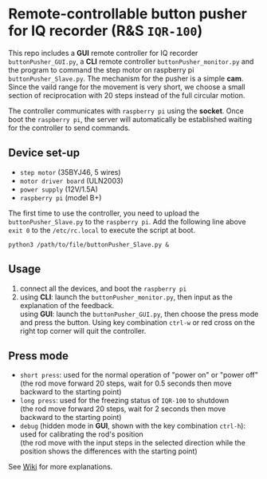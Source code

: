 # Remote-controllable button pusher for IQ recorder (R&S `IQR-100`)

This repo includes a **GUI** remote controller for IQ recorder `buttonPusher_GUI.py`, a **CLI** remote controller `buttonPusher_monitor.py` and the program to command the step motor on raspberry pi `buttonPusher_Slave.py`. The mechanism for the pusher is a simple **cam**. Since the vaild range for the movement is very short, we choose a small section of reciprocation with 20 steps instead of the full circular motion. 

The controller communicates with `raspberry pi` using the **socket**. Once boot the `raspberry pi`, the server will automatically be established waiting for the controller to send commands.

## Device set-up
- `step motor` (35BYJ46, 5 wires)
- `motor driver board` (ULN2003)
- `power supply` (12V/1.5A)
- `raspberry pi` (model B+)

The first time to use the controller, you need to upload the `buttonPusher_Slave.py` to the `raspberry pi`.
Add the following line above `exit 0` to the `/etc/rc.local` to execute the script at boot. 
```
python3 /path/to/file/buttonPusher_Slave.py &
```

## Usage
1. connect all the devices, and boot the `raspberry pi`
2. using **CLI**: launch the `buttonPusher_monitor.py`, then input as the explanation of the feedback. <br/>
   using **GUI**: launch the `buttonPusher_GUI.py`, then choose the press mode and press the button. Using key combination `ctrl-w` or red cross on the right top corner will quit the controller.

## Press mode
- `short press`: used for the normal operation of "power on" or "power off" <br/> 
  (the rod move forward 20 steps, wait for 0.5 seconds then move backward to the starting point)
- `long press`: used for the freezing status of `IQR-100` to shutdown <br/> 
  (the rod move forward 20 steps, wait for 2 seconds then move backward to the starting point)
- `debug` (hidden mode in **GUI**, shown with the key combination `ctrl-h`): used for calibrating the rod's position <br/>
  (the rod move with the input steps in the selected direction while the position shows the differences with the starting point)

See [Wiki](https://github.com/SchottkySpectroscopyIMP/remote-buttonpusher/wiki/Mini-Button-Pusher) for more explanations.
